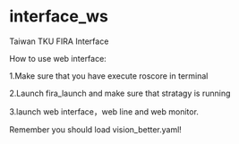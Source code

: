 # interface_ws
Taiwan TKU FIRA Interface

How to use web interface:

1.Make sure that you have execute roscore in terminal

2.Launch fira_launch and make sure that stratagy is running

3.launch web interface，web line and web monitor.

Remember you should load vision_better.yaml!
